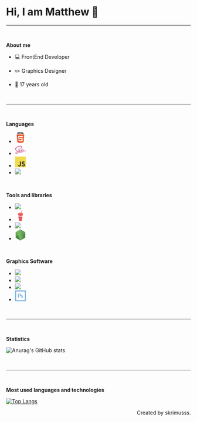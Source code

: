 <h1>Hi, I am Matthew 👋</h1>

---

<br>

**About me**

- 💻 FrontEnd Developer

- ✏️ Graphics Designer

- 👦 17 years old

<br>

---

<br>

**Languages**

 - <img src="https://raw.githubusercontent.com/devicons/devicon/master/icons/html5/html5-original-wordmark.svg" height="30"/>
 - <img src="https://raw.githubusercontent.com/devicons/devicon/master/icons/sass/sass-original.svg" height="30"/>
 - <img src="https://raw.githubusercontent.com/devicons/devicon/master/icons/javascript/javascript-original.svg" height="30"/>
 - <img src="https://upload.wikimedia.org/wikipedia/commons/4/4c/Typescript_logo_2020.svg" height="30">
 
 <br>
 
 **Tools and libraries**
 
 - <img src="https://www.vectorlogo.zone/logos/git-scm/git-scm-icon.svg" height="30"/>
 - <img src="https://raw.githubusercontent.com/devicons/devicon/master/icons/gulp/gulp-plain.svg" height="30"/>
 - <img src="https://www.vectorlogo.zone/logos/tailwindcss/tailwindcss-icon.svg" height="30"/>
 - <img src="https://raw.githubusercontent.com/github/explore/80688e429a7d4ef2fca1e82350fe8e3517d3494d/topics/nodejs/nodejs.png" height="30"/>

 <br>
 
  **Graphics Software**
  
 - <img src="https://cdn.worldvectorlogo.com/logos/adobe-xd.svg" height="30"/>
 - <img src="https://www.vectorlogo.zone/logos/adobe_illustrator/adobe_illustrator-icon.svg" height="30"/>
 - <img src="https://download.blender.org/branding/community/blender_community_badge_white.svg" height="30"/>
 - <img src="https://raw.githubusercontent.com/devicons/devicon/master/icons/photoshop/photoshop-line.svg" height="30"/>
 
 <br>
 
 ---
 
 <br>
 
 **Statistics**
 
![Anurag's GitHub stats](https://github-readme-stats.vercel.app/api?username=skrimusss&show_icons=true)
  
 <br>
  
---

<br>

 **Most used languages and technologies**

[![Top Langs](https://github-readme-stats.vercel.app/api/top-langs/?username=skrimusss&layout=compact)](https://github.com/anuraghazra/github-readme-stats)

<p align="right"> Created by skrimusss. </p>
